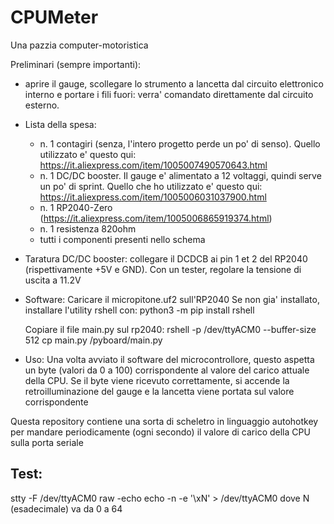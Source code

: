 # CPUMeter
Una pazzia computer-motoristica 

Preliminari (sempre importanti):
- aprire il gauge, scollegare lo strumento a lancetta dal circuito elettronico interno e portare i fili fuori: verra' comandato direttamente dal circuito esterno.

- Lista della spesa:
  - n. 1 contagiri (senza, l'intero progetto perde un po' di senso). Quello utilizzato e' questo qui: https://it.aliexpress.com/item/1005007490570643.html
  - n. 1 DC/DC booster. Il gauge e' alimentato a 12 voltaggi, quindi serve un po' di sprint. Quello che ho utilizzato e' questo qui: https://it.aliexpress.com/item/1005006031037900.html
  - n. 1 RP2040-Zero (https://it.aliexpress.com/item/1005006865919374.html)
  - n. 1 resistenza 820ohm
  - tutti i componenti presenti nello schema
  
- Taratura DC/DC booster:
  collegare il DCDCB ai pin 1 et 2 del RP2040 (rispettivamente +5V e GND). Con un tester, regolare la tensione
  di uscita a 11.2V

- Software:
  Caricare il micropitone.uf2 sull'RP2040 
  Se non gia' installato, installare l'utility rshell con:
  python3 -m pip install rshell
  
  Copiare il file main.py sul rp2040:
  rshell -p /dev/ttyACM0 --buffer-size 512 cp main.py /pyboard/main.py


- Uso:
  Una volta avviato il software del microcontrollore, questo aspetta un byte (valori da 0 a 100) corrispondente
  al valore del carico attuale della CPU. Se il byte viene ricevuto correttamente, si accende la retroilluminazione del gauge e la lancetta viene portata sul valore corrispondente

Questa repository contiene una sorta di scheletro in linguaggio autohotkey per mandare periodicamente (ogni secondo) il valore di carico della CPU sulla porta seriale

## Test:
stty -F /dev/ttyACM0 raw -echo
echo -n -e '\xN' > /dev/ttyACM0
dove N (esadecimale) va da 0 a 64 

